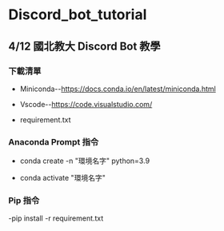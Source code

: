 # Discord_bot_tutorial
## 4/12 國北教大 Discord Bot 教學

### 下載清單 

- Miniconda--https://docs.conda.io/en/latest/miniconda.html

- Vscode--https://code.visualstudio.com/

- requirement.txt

### Anaconda Prompt 指令

- conda create -n "環境名字" python=3.9  

- conda activate "環境名字"

### Pip 指令

-pip install -r requirement.txt


